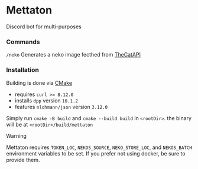 # Mettaton

Discord bot for multi-purposes
### Commands

`/neko`
Generates a neko image fecthed from [TheCatAPI](https://thecatapi.com/)

### Installation
Building is done via [CMake](https://cmake.org/)
+ requires `curl >= 8.12.0`
+ installs `dpp` version `10.1.2`
+ features `nlohmann/json` version `3.12.0`

Simply run `cmake -B build` and `cmake --build build` in `<rootDir>`. the binary will be at `<rootDir>/build/mettaton`

> [!WARNING]
> Mettaton requires `TOKEN_LOC`, `NEKOS_SOURCE`, `NEKO_STORE_LOC`, and `NEKOS_BATCH` 
> environment variables to be set. If you prefer not using docker, be sure to provide them.
